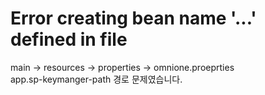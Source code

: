 Error creating bean name '...' defined in file  
====
main -> resources -> properties -> omnione.proeprties   
app.sp-keymanger-path 경로 문제였습니다.  